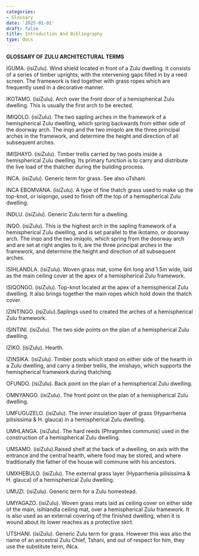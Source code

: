 ```yaml
---
categories:
- Glossary
date: '2025-01-01'
draft: false
title: Introduction And Bibliography
type: docs
---
```


**GLOSSARY OF ZULU ARCHITECTURAL TERMS**

IGUMA. (isiZulu). Wind shield located in front of a Zulu dwelling. It consists of a series of timber uprights, with the intervening gaps filled in by a reed screen. The framework is tied together with grass ropes which are frequently used in a decorative manner.

IKOTAMO. (isiZulu). Arch over the front door of a hemispherical Zulu dwelling. This is usually the first arch to be erected.

IMIQOLO. (isiZulu). The two sapling arches in the framework of a hemispherical Zulu dwelling, which spring backwards from either side of the doorway arch. The inqo and the two imiqolo are the three principal arches in the framework, and determine the height and direction of all subsequent arches.

IMISHAYO. (isiZulu). Timber trellis carried by two posts inside a hemispherical Zulu dwelling. Its primary function is to carry and distribute the live load of the thatcher during the building process.

INCA. (isiZulu). Generic term for grass. See also uTshani.

INCA EBOMVANA. (isiZulu). A type of fine thatch grass used to make up the top-knot, or isiqongo, used to finish off the top of a hemispherical Zulu dwelling.

INDLU. (isiZulu). Generic Zulu term for a dwelling.

INQO. (isiZulu). This is the highest arch in the sapling framework of a hemispherical Zulu dwelling, and is set parallel to the ikotamo, or doorway arch. The inqo and the two imiqolo, which spring from the doorway arch and are set at right angles to it, are the three principal arches in the framework, and determine the height and direction of all subsequent arches.

ISIHLANDLA. (isiZulu). Woven grass mat, some 6m long and 1.5m wide, laid as the main ceiling cover at the apex of a hemispherical Zulu framework. 

ISIQONGO. (isiZulu). Top-knot located at the apex of a hemispherical Zulu dwelling. It also brings together the main ropes which hold down the thatch cover.

IZINTINGO. (isiZulu).Saplings used to created the arches of a hemispherical Zulu framework.

ISINTINI. (isiZulu). The two side points on the plan of a hemispherical Zulu dwelling.

IZIKO. (isiZulu). Hearth.

IZINSIKA. (isiZulu). Timber posts which stand on either side of the hearth in a Zulu dwelling, and carry a timber trellis, the imishayo, which supports the hemispherical framework during thatching.

OFUNDO. (isiZulu). Back point on the plan of a hemispherical Zulu dwelling.

OMNYANGO. (isiZulu). The front point on the plan of a hemispherical Zulu dwelling.

UMFUGUZELO. (isiZulu). The inner insulation layer of grass (Hyparrhenia pilisissima & H. glauca) in a hemispherical Zulu dwelling.

UMHLANGA. (isiZulu). The hard reeds (Phragmites communis) used in the construction of a hemispherical Zulu dwelling.

UMSAMO. (isiZulu).Raised shelf at the back of a dwelling, on axis with the entrance and the central hearth, where food may be stored, and where traditionally the father of the house will commune with his ancestors.

UMXHEBULO. (isiZulu). The external grass layer (Hyparrhenia pilisissima & H. glauca) of a hemispherical Zulu dwelling.

UMUZI. (isiZulu). Generic term for a Zulu homestead.

UMYAGAZO. (isiZulu). Woven grass mats laid as ceiling cover on either side of the main, isihlandla ceiling mat, over a hemispherical Zulu framework. It is also used as an external covering of the finished dwelling, when it is wound about its lower reaches as a protective skirt.

UTSHANI. (isiZulu). Generic Zulu term for grass. However this was also the name of an ancestral Zulu Chief, Tshani, and out of respect for him, they use the substitute term, iNca.